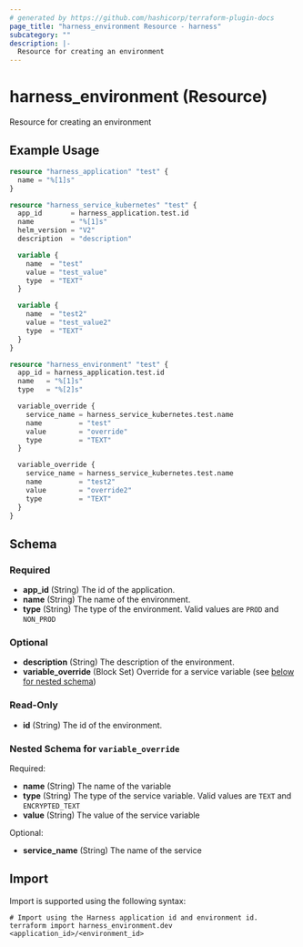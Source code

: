 ```yaml
---
# generated by https://github.com/hashicorp/terraform-plugin-docs
page_title: "harness_environment Resource - harness"
subcategory: ""
description: |-
  Resource for creating an environment
---
```


# harness_environment (Resource)

Resource for creating an environment

## Example Usage

```terraform
resource "harness_application" "test" {
  name = "%[1]s"
}

resource "harness_service_kubernetes" "test" {
  app_id       = harness_application.test.id
  name         = "%[1]s"
  helm_version = "V2"
  description  = "description"

  variable {
    name  = "test"
    value = "test_value"
    type  = "TEXT"
  }

  variable {
    name  = "test2"
    value = "test_value2"
    type  = "TEXT"
  }
}

resource "harness_environment" "test" {
  app_id = harness_application.test.id
  name   = "%[1]s"
  type   = "%[2]s"

  variable_override {
    service_name = harness_service_kubernetes.test.name
    name         = "test"
    value        = "override"
    type         = "TEXT"
  }

  variable_override {
    service_name = harness_service_kubernetes.test.name
    name         = "test2"
    value        = "override2"
    type         = "TEXT"
  }
}
```

<!-- schema generated by tfplugindocs -->
## Schema

### Required

- **app_id** (String) The id of the application.
- **name** (String) The name of the environment.
- **type** (String) The type of the environment. Valid values are `PROD` and `NON_PROD`

### Optional

- **description** (String) The description of the environment.
- **variable_override** (Block Set) Override for a service variable (see [below for nested schema](#nestedblock--variable_override))

### Read-Only

- **id** (String) The id of the environment.

<a id="nestedblock--variable_override"></a>
### Nested Schema for `variable_override`

Required:

- **name** (String) The name of the variable
- **type** (String) The type of the service variable. Valid values are `TEXT` and `ENCRYPTED_TEXT`
- **value** (String) The value of the service variable

Optional:

- **service_name** (String) The name of the service

## Import

Import is supported using the following syntax:

```shell
# Import using the Harness application id and environment id.
terraform import harness_environment.dev <application_id>/<environment_id>
```

